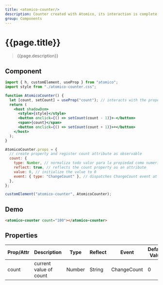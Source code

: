 ```yaml
---
title: <atomico-counter/>
description: Counter created with Atomico, its interaction is complete, managing to reactively work the state of "count" as property and attribute of the component
group: Components
---
```


# {{page.title}}

> {{page.description}}

## Component

```jsx
import { h, customElement, useProp } from "atomico";
import style from "./atomico-counter.css";

function AtomicoCounter() {
  let [count, setCount] = useProp("count"); // interacts with the property as a functional hook
  return (
    <host shadowDom>
      <style>{style}</style>
      <button onclick={() => setCount(count - 1)}>-</button>
      <span>{count}</span>
      <button onclick={() => setCount(count + 1)}>+</button>
    </host>
  );
}

AtomicoCounter.props = {
  // create property and register count attribute as observable
  count: {
    type: Number, // normaliza todo valor para la propiedad como numerico
    reflect: true, // reflects the count property as an attribute
    value: 0, // initialize the value to 0
    event: { type: "ChangeCount" }, // dispatches ChangeCount event at every count change, for subscription of side effects
  },
};

customElement("atomico-counter", AtomicoCounter);
```

## Demo

<atomico-counter count="100"></atomico-counter>

```html
<atomico-counter count="100"></atomico-counter>
```

## Properties

| Prop/Attr | Description            | Type   | Reflect | Event       | Default Value |
| --------- | ---------------------- | ------ | ------- | ----------- | ------------- |
| count     | current value of count | Number | String  | ChangeCount | 0             |

<script type="module" src="atomico-counter.js"><script>
